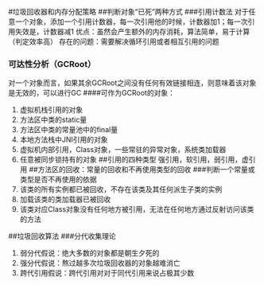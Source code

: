 #垃圾回收器和内存分配策略
##判断对象“已死”两种方式
###引用计数法
对于任意一个对象，添加一个引用计数器，每一次引用他的时候，计数器加1；每一次引用失效是，计数器减1
优点：虽然会产生额外的内存消耗，算法简单，易于计算（判定效率高）
存在的问题：需要解决循环引用或者相互引用的问题
### 可达性分析（GCRoot）
对一个对象而言，如果其余GCRoot之间没有任何有效链接相连，则意味着该对象是无效的，可以进行GC
####可作为GCRoot的对象：
1. 虚拟机栈引用的对象
1. 方法区中类的static量
1. 方法区中类的常量池中的final量
1. 本地方法栈中JNI引用的对象
1. 虚拟机内部引用，Class对象，一些常驻的异常对象，系统类加载器
1. 任意被同步锁持有的对象
##引用的四种类型
强引用，软引用，弱引用，虚引用
##方法区的回收：常量的回收和不再使用类型的回收
###判断一个常量或类型是否不再使用的依据
1. 该类的所有实例都已被回收，不存在该类及其任何派生子类的实例
1. 加载该类的类加载器已被回收
1. 该类对应Class对象没有任何地方被引用，无法在任何地方通过反射访问该类的方法

##垃圾回收算法
###分代收集理论
1. 弱分代假说：绝大多数的对象都是朝生夕死的
1. 强分代假说：熬过越多次垃圾回收器的对象越难消亡
1. 跨代引用假说：跨代引用对对于同代引用来说占极其少数













